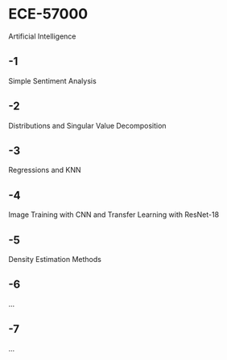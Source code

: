 # ECE-57000
Artificial Intelligence

## -1
Simple Sentiment Analysis

## -2
Distributions and Singular Value Decomposition

## -3
Regressions and KNN

## -4
Image Training with CNN and Transfer Learning with ResNet-18

## -5
Density Estimation Methods

## -6
...

## -7
...

